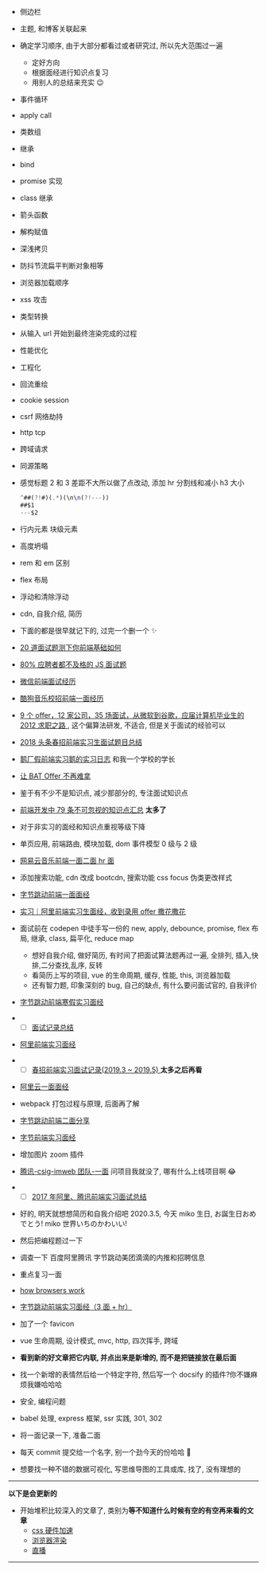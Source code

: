 - 侧边栏
- 主题, 和博客关联起来
- 确定学习顺序, 由于大部分都看过或者研究过, 所以先大范围过一遍

  - 定好方向
  - 根据面经进行知识点复习
  - 用别人的总结来充实 😉

- 事件循环
- apply call
- 类数组
- 继承
- bind
- promise 实现
- class 继承
- 箭头函数
- 解构赋值
- 深浅拷贝
- 防抖节流扁平判断对象相等
- 浏览器加载顺序
- xss 攻击
- 类型转换
- 从输入 url 开始到最终渲染完成的过程
- 性能优化
- 工程化
- 回流重绘
- cookie session
- csrf 网络劫持
- http tcp
- 跨域请求
- 同源策略
- 感觉标题 2 和 3 差距不大所以做了点改动, 添加 hr 分割线和减小 h3 大小

  ```javascript
  ^##(?!#)(.*)(\n\n(?!---))
  ##$1
  ---$2
  ```

- 行内元素 块级元素
- 高度坍塌
- rem 和 em 区别
- flex 布局
- 浮动和清除浮动
- cdn, 自我介绍, 简历
- 下面的都是很早就记下的, 过完一个删一个 ✨
- [20 道面试题测下你前端基础如何](https://zhuanlan.zhihu.com/p/40991873)
- [80% 应聘者都不及格的 JS 面试题](https://juejin.im/post/58cf180b0ce4630057d6727c)
- [微信前端面试经历](https://github.com/livoras/blog/issues/4)
- [酷狗音乐校招前端一面经历](https://segmentfault.com/a/1190000016828125)
- [9 个 offer，12 家公司，35 场面试，从微软到谷歌，应届计算机毕业生的 2012 求职之路 ](https://www.cnblogs.com/figure9/archive/2013/01/09/2853649.html), 这个偏算法研发, 不适合, 但是关于面试的经验可以
- [2018 头条春招前端实习生面试题目总结](https://juejin.im/post/5adc5d2f51882567183eb4a9)
- [鹅厂假前端实习鹅的实习日志](https://blog.csdn.net/u011748319/article/details/89062464) 和我一个学校的学长
- [让 BAT Offer 不再难拿](https://www.lindongzhou.com/article/bat-offer)
- 鉴于有不少不是知识点, 减少那部分的, 专注面试知识点
- [前端开发中 79 条不可忽视的知识点汇总](https://juejin.im/post/5d8989296fb9a06b1f147070) **太多了**
- 对于非实习的面经和知识点重视等级下降
- 单页应用, 前端路由, 模块加载, dom 事件模型 0 级与 2 级
- [网易云音乐前端一面二面 hr 面](https://www.nowcoder.com/discuss/69537?type=0&order=0&pos=452&page=1)
- 添加搜索功能, cdn 改成 bootcdn, 搜索功能 css focus 伪类更改样式
- [字节跳动前端一面面经](https://www.nowcoder.com/discuss/373775?type=2)
- [实习｜阿里前端实习生面经，收到录用 offer 撒花撒花](https://zhuanlan.zhihu.com/p/73723200)
- 面试前在 codepen 中徒手写一份的 new, apply, debounce, promise, flex 布局, 继承, class, 扁平化, reduce map
  - 想好自我介绍, 做好简历, 有时间了把面试算法题再过一遍, 全排列, 插入,快排,二分查找,乱序, 反转
  - 看简历上写的项目, vue 的生命周期, 缓存, 性能, this, 浏览器加载
  - 还有智力题, 印象深刻的 bug, 自己的缺点, 有什么要问面试官的, 自我评价
- [字节跳动前端寒假实习面经](https://www.nowcoder.com/discuss/353684?type=post&order=time&pos=&page=2)
- - [ ] [面试记录总结](https://github.com/CavsZhouyou/Front-End-Interview-Notebook/blob/master/%E9%9D%A2%E8%AF%95%E8%AE%B0%E5%BD%95/%E9%9D%A2%E8%AF%95%E8%AE%B0%E5%BD%95.md#1-2019-3-25-%E9%98%BF%E9%87%8C%E5%B7%B4%E5%B7%B4%E6%B7%98%E5%AE%9D%E4%B8%80%E9%9D%A2)
- [阿里前端实习面经](https://www.nowcoder.com/discuss/355875?type=post&order=time&pos=&page=1)
- - [ ] [春招前端实习面试记录(2019.3 ~ 2019.5) ](https://juejin.im/post/5cbbd2a0e51d456e8a12efaa) **太多之后再看**
- [阿里云一面面经](https://www.nowcoder.com/discuss/360529)
- webpack 打包过程与原理, 后面再了解
- [字节跳动前端二面分享](https://www.nowcoder.com/discuss/375111)
- [字节前端实习面经](https://www.nowcoder.com/discuss/355976?type=2)
- 增加图片 zoom 插件
- [腾讯-csig-imweb 团队-一面](https://messiahhh.github.io/blog/frontend/#%E8%85%BE%E8%AE%AF-csig-imweb%E5%9B%A2%E9%98%9F-%E4%B8%80%E9%9D%A2) 问项目我就没了, 哪有什么上线项目啊 😂
- - [ ] [2017 年阿里、腾讯前端实习面试总结](https://zhuanlan.zhihu.com/p/26528397)
- 好的, 明天就想想简历和自我介绍吧 2020.3.5, 今天 miko 生日, お誕生日おめでとう! miko 世界いちのかわいい!
- 然后把编程题过一下
- 调查一下 百度阿里腾讯 字节跳动美团滴滴的内推和招聘信息
- 重点复习一面
- [how browsers work](https://www.html5rocks.com/zh/tutorials/internals/howbrowserswork/)
- [字节跳动前端实习面经（3 面 + hr）](https://www.nowcoder.com/discuss/372363)
- 加了一个 favicon
- vue 生命周期, 设计模式, mvc, http, 四次挥手, 跨域
- **看到新的好文章把它内联, 并点出来是新增的, 而不是把链接放在最后面**
- 找一个新增的表情然后给一个特定字符, 然后写一个 docsify 的插件?你不嫌麻烦我嫌哈哈哈
- 安全, 编程问题
- babel 处理, express 框架, ssr 实践, 301, 302
- 将一面记录一下, 准备二面
- 每天 commit 提交给一个名字, 别一个劲今天的份哈哈 🤣
- 想要找一种不错的数据可视化, 写思维导图的工具或库, 找了, 没有理想的

---

**以下是会更新的**

- 开始堆积比较深入的文章了, 类别为**等不知道什么时候有空的有空再来看的文章**
  - [css 硬件加速](http://localhost:3000/#/browser/performance?id=css-%e7%a1%ac%e4%bb%b6%e5%8a%a0%e9%80%9f)
  - [浏览器渲染](http://localhost:3000/#/browser/browser?id=%e6%b5%8f%e8%a7%88%e5%99%a8%e6%b8%b2%e6%9f%93)
  - [直播](http://localhost:3000/#/cn?id=rtmp)

---
